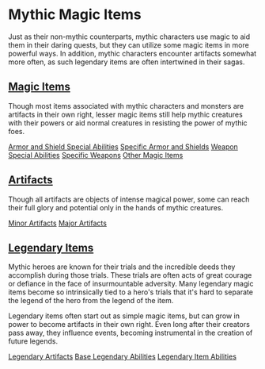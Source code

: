 # Mythic Magic Items

Just as their non-mythic counterparts, mythic characters use magic to aid them in their daring quests, but they can utilize some magic items in more powerful ways. In addition, mythic characters encounter artifacts somewhat more often, as such legendary items are often intertwined in their sagas.

## [Magic Items](/pathfinderRPG/prd/mythicAdventures/mythicItems/magicItems.html)

Though most items associated with mythic characters and monsters are artifacts in their own right, lesser magic items still help mythic creatures with their powers or aid normal creatures in resisting the power of mythic foes.

[Armor and Shield Special Abilities](/pathfinderRPG/prd/mythicAdventures/mythicItems/magicItems.html#_armor-and-shield-special-abilities) [Specific Armor and Shields](/pathfinderRPG/prd/mythicAdventures/mythicItems/magicItems.html#_specific-armor-and-shields) [Weapon Special Abilities](/pathfinderRPG/prd/mythicAdventures/mythicItems/magicItems.html#_weapon-special-abilities) [Specific Weapons](/pathfinderRPG/prd/mythicAdventures/mythicItems/magicItems.html#_specific-weapons) [Other Magic Items](/pathfinderRPG/prd/mythicAdventures/mythicItems/magicItems.html#_other-magic-items)

## [Artifacts](/pathfinderRPG/prd/mythicAdventures/mythicItems/artifacts.html)

Though all artifacts are objects of intense magical power, some can reach their full glory and potential only in the hands of mythic creatures.

[Minor Artifacts](/pathfinderRPG/prd/mythicAdventures/mythicItems/artifacts.html#_minor-artifacts) [Major Artifacts](/pathfinderRPG/prd/mythicAdventures/mythicItems/artifacts.html#_major-artifacts)

## [Legendary Items](/pathfinderRPG/prd/mythicAdventures/mythicItems/legendaryItems.html)

Mythic heroes are known for their trials and the incredible deeds they accomplish during those trials. These trials are often acts of great courage or defiance in the face of insurmountable adversity. Many legendary magic items become so intrinsically tied to a hero's trials that it's hard to separate the legend of the hero from the legend of the item.

Legendary items often start out as simple magic items, but can grow in power to become artifacts in their own right. Even long after their creators pass away, they influence events, becoming instrumental in the creation of future legends.

[Legendary Artifacts](/pathfinderRPG/prd/mythicAdventures/mythicItems/legendaryItems.html#_legendary-artifacts) [Base Legendary Abilities](/pathfinderRPG/prd/mythicAdventures/mythicItems/legendaryItems.html#_base-legendary-abilities) [Legendary Item Abilities](/pathfinderRPG/prd/mythicAdventures/mythicItems/legendaryItems.html#_legendary-item-abilities)

